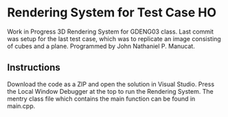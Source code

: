 
# Rendering System for Test Case HO

Work in Progress 3D Rendering System for GDENG03 class. Last commit was setup for the last test case, which was to replicate an image consisting of cubes and a plane. Programmed by John Nathaniel P. Manucat.

## Instructions

Download the code as a ZIP and open the solution in Visual Studio. Press the Local Window Debugger at the top to run the Rendering System. The mentry class file which contains the main function can be found in main.cpp.
